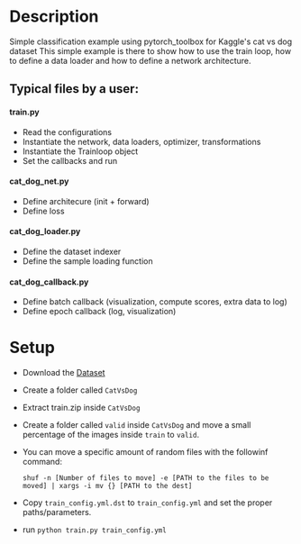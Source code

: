 # Description
Simple classification example using pytorch_toolbox for Kaggle's cat vs dog dataset
This simple example is there to show how to use the train loop, how to define a data loader and how
to define a network architecture.

## Typical files by a user:
#### train.py
- Read the configurations
- Instantiate the network, data loaders, optimizer, transformations
- Instantiate the Trainloop object
- Set the callbacks and run

#### cat_dog_net.py
- Define architecure (init + forward)
- Define loss

#### cat_dog_loader.py
- Define the dataset indexer
- Define the sample loading function

#### cat_dog_callback.py
- Define batch callback (visualization, compute scores, extra data to log)
- Define epoch callback (log, visualization)

# Setup
- Download the [Dataset](https://www.kaggle.com/c/dogs-vs-cats/download/train.zip)
- Create a folder called `CatVsDog`
- Extract train.zip inside `CatVsDog`
- Create a folder called `valid` inside `CatVsDog` and move a small percentage of the images inside `train` to `valid`. 
 - You can move a specific amount of random files with the followinf command: 
 
   ``` shuf -n [Number of files to move] -e [PATH to the files to be moved] | xargs -i mv {} [PATH to the dest] ``` 
- Copy `train_config.yml.dst` to `train_config.yml` and set the proper paths/parameters.
- run ``` python train.py train_config.yml ```
